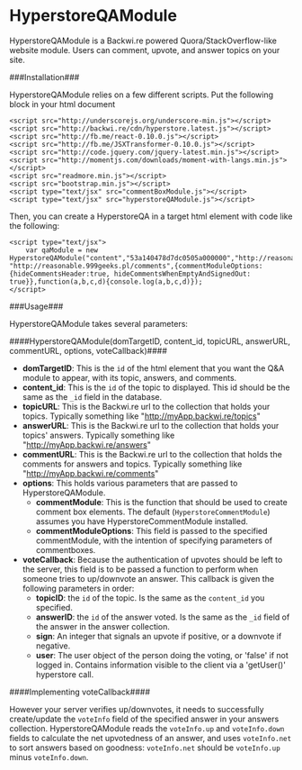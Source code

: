 HyperstoreQAModule
==================

HyperstoreQAModule is a Backwi.re powered Quora/StackOverflow-like website module. Users can comment, upvote, and answer topics on your site. 


###Installation###

HyperstoreQAModule relies on a few different scripts. Put the following block in your html document


    <script src="http://underscorejs.org/underscore-min.js"></script>
    <script src="http://backwi.re/cdn/hyperstore.latest.js"></script>
    <script src="http://fb.me/react-0.10.0.js"></script>
    <script src="http://fb.me/JSXTransformer-0.10.0.js"></script>
    <script src="http://code.jquery.com/jquery-latest.min.js"></script>
    <script src="http://momentjs.com/downloads/moment-with-langs.min.js"></script>
    <script src="readmore.min.js"></script>
    <script src="bootstrap.min.js"></script>
    <script type="text/jsx" src="commentBoxModule.js"></script>
	<script type="text/jsx" src="hyperstoreQAModule.js"></script>

Then, you can create a HyperstoreQA in a target html element with code like the following:

	<script type="text/jsx">
		var qaModule = new HyperstoreQAModule("content","53a140478d7dc0505a000000","http://reasonable.999geeks.pl/qANDaTopics","http://reasonable.999geeks.pl/qANDaAnswers", "http://reasonable.999geeks.pl/comments",{commentModuleOptions:{hideCommentsHeader:true, hideCommentsWhenEmptyAndSignedOut: true}},function(a,b,c,d){console.log(a,b,c,d)});
	</script>

###Usage###

HyperstoreQAModule takes several parameters:

####HyperstoreQAModule(domTargetID, content_id, topicURL, answerURL, commentURL, options, voteCallback)####

* __domTargetID__: This is the `id` of the html element that you want the Q&A module to appear, with its topic, answers, and comments.
* __content_id__: This is the `id` of the topic to displayed. This id should be the same as the `_id` field in the database.
* __topicURL__: This is the Backwi.re url to the collection that holds your topics. Typically something like "http://myApp.backwi.re/topics"
* __answerURL__: This is the Backwi.re url to the collection that holds your topics' answers. Typically something like "http://myApp.backwi.re/answers"
* __commentURL__: This is the Backwi.re url to the collection that holds the comments for answers and topics. Typically something like "http://myApp.backwi.re/comments"
* __options__: This holds various parameters that are passed to HyperstoreQAModule.
	* __commentModule__: This is the function that should be used to create comment box elements. The default (`HyperstoreCommentModule`) assumes you have HyperstoreCommentModule installed.
	* __commentModuleOptions__: This field is passed to the specified commentModule, with the intention of specifying parameters of commentboxes.
* __voteCallback__: Because the authentication of upvotes should be left to the server, this field is to be passed a function to perform when someone tries to up/downvote an answer. This callback is given the following parameters in order:
	* __topicID__: the `id` of the topic. Is the same as the `content_id` you specified.
	* __answerID__: the `id` of the answer voted. Is the same as the `_id` field of the answer in the answer collection.
	* __sign__: An integer that signals an upvote if positive, or a downvote if negative.
	* __user__: The user object of the person doing the voting, or 'false' if not logged in. Contains information visible to the client via a 'getUser()' hyperstore call.

####Implementing voteCallback####

However your server verifies up/downvotes, it needs to successfully create/update the `voteInfo` field of the specified answer in your answers collection. HyperstoreQAModule reads the `voteInfo.up` and `voteInfo.down` fields to calculate the net upvotedness of an answer, and uses `voteInfo.net` to sort answers based on goodness: `voteInfo.net` should be `voteInfo.up` minus `voteInfo.down`.